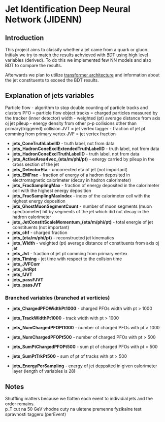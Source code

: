 # Jet Identification Deep Neural Network (JIDENN) 

## Introduction 
This project aims to classify whether a jet came from a quark or gluon. 
Initialy we try to match the results achvieved with BDT using high level variables (derived). 
To do this we implemented few NN models and also BDT to compare the results. 

Afterwards we plan to utilize [transformer architecture](https://arxiv.org/abs/1706.03762) and information about the jet constituents to exceed the BDT results.

## Explanation of jets variables
Particle flow - algorithm to stop double counting of particle tracks and clusters 
PFO = particle flow object
tracks = charged particles measured by the tracker (inner detector)
width - weighted (pt) average distance from axis oj jet
pileup - energy density from other p-p collisions other than primary(triggered) collision 
JVT = jet vertex tagger - fraction of jet pt comming from primary vertex 
JVF = jet vertex fraction

- **jets_ConeTruthLabelID** - truth label, not from data
- **jets_HadronConeExclExtendedTruthLabelID** - truth label, not from data
- **jets_HadronConeExclTruthLabelID** - truth label, not from data
- **jets_ActiveArea4vec_(eta/m/phi/pt)** - energy carried by pileup in the cross section of the jet
- **jets_DetectorEta** - uncorrected eta of jet (not important)
- **jets_EMFrac** - fraction of energy of a hadron deposited in electromagnetic calorimeter (decay in hadron calorimeter)
- **jets_FracSamplingMax** - fraction of energy deposited in the calorimeter cell with the highest energy deposition
- **jets_FracSamplingMaxIndex** - index of the calorimeter cell with the highest energy deposition
- **jets_GhostMuonSegmentCount** - number of muon segments (muon spectrometer) hit by segments of the jet which did not decay in the hadron calorimeter
- **jets_JetConstitScaleMomentum_(eta/m/phi/pt)** - total energie of jet constituents (not important)
- **jets_chf** - charged fraction
- **jets_(eta/m/phi/pt)** - reconstructed jet kinematics
- **jets_Width** - weighted (pt) average distance of constituents from axis oj jet
- **jets_Jvt** - fraction of jet pt comming from primary vertex 
- **jets_Timing** - jet time with respect to the collsion time
- **jets_JVFCorr**
- **jets_JvtRpt**
- **jets_fJVT**
- **jets_passFJVT**
- **jets_passJVT**

### Branched variables (branched at verticies)
- **jets_ChargedPFOWidthPt1000** - charged PFOs width with pt > 1000
- **jets_TrackWidthPt1000** - track width with pt > 1000
- **jets_NumChargedPFOPt1000** - number of charged PFOs with pt > 1000
- **jets_NumChargedPFOPt500** - number of charged PFOs with pt > 500
- **jets_SumPtChargedPFOPt500** - sum pt of charged PFOs with pt > 500
- **jets_SumPtTrkPt500** - sum of pt of tracks with pt > 500

- **jets_EnergyPerSampling** - energy of jet deppsited in given calorimeter layer (length of variables is 28)


## Notes

Shuffling matters because we flatten each event to individial jets and the order remains.  
p_T cut na 50 GeV
vhodne cuty na uletene premenne
fyzikalne test spravnosti taggeru (perEvent)



